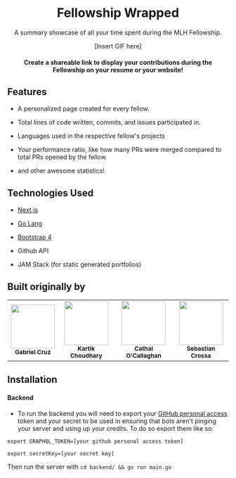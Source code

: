<center>

# Fellowship Wrapped

A summary showcase of all your time spent during the MLH Fellowship.

[Insert GIF here]

#### Create a shareable link to display your contributions during the Fellowship on your resume or your website!

</center>


## Features

- A personalized page created for every fellow.

- Total lines of code written, commits, and issues participated in.

- Languages used in the respective fellow's projects

- Your performance ratio, like how many PRs were merged compared to total PRs opened by the fellow.

- and other awesome statistics!

## Technologies Used

- [Next.js](https://nextjs.org/)

- [Go Lang](https://golang.org/)

- [Bootstrap 4](https://getbootstrap.com/)

- Github API

- JAM Stack (for static generated portfolios)

## Built originally by

<table>
  <tr>
    <td align="center"><a href="https://gmcruz.me/"><img src="https://avatars1.githubusercontent.com/u/8129788?s=400&u=93725230cac5a1e8eb03f65e548e59d4cd14d70a&v=4" width="100px;" alt=""/><br /><sub><b>
Gabriel Cruz</b></sub></a></td>
    <td align="center"><a href="https://kartikcho.github.io"><img src="https://avatars1.githubusercontent.com/u/48270786?v=4" width="100px;" alt=""/><br /><sub><b>Kartik Choudhary</b></sub></a></td>
    <td align="center"><a href="https://iamcathal.github.io/"><img src="https://avatars0.githubusercontent.com/u/6561327?s=400&u=3746478b26e66ebe22eba9ba20097b477c455cc3&v=4" width="100px;" alt=""/><br /><sub><b>Cathal O'Callaghan</b></sub></a></td>
    <td align="center"><a href="http://sebastiancrossa.com/"><img src="https://avatars2.githubusercontent.com/u/20131547?s=400&u=90fe733b6d501490b786b039f3f9e9e19da042c2&v=4" width="100px;" alt=""/><br /><sub><b>Sebastian Crossa</b></sub></a></td>
  </tr>
</table>

## Installation

#### Backend
* To run the backend you will need to export your [GitHub personal access](https://docs.github.com/en/github/authenticating-to-github/creating-a-personal-access-token) token and your secret to be used in ensuring that bots aren't pinging your server and using up your credits. To do so export them like so:

`export GRAPHQL_TOKEN=[your github personal access token]`

`export secretKey=[your secret key]`

Then run the server with `cd backend/ && go run main.go`
